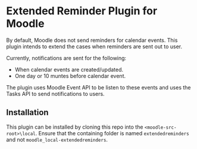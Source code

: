 # Extended Reminder Plugin for Moodle
By default, Moodle does not send reminders for calendar events. This plugin intends to extend the cases when reminders are sent
out to user.

Currently, notifications are sent for the following:

* When calendar events are created/updated.
* One day or 10 muntes before  calendar event.

The plugin uses Moodle Event API to be listen to these events and uses the Tasks API to send
notifications to users.

## Installation
This plugin can be installed by cloning this repo into the `<moodle-src-root>\local`. Ensure that
the containing folder is named `extendedreminders` and not `moodle_local-extendedreminders`.
